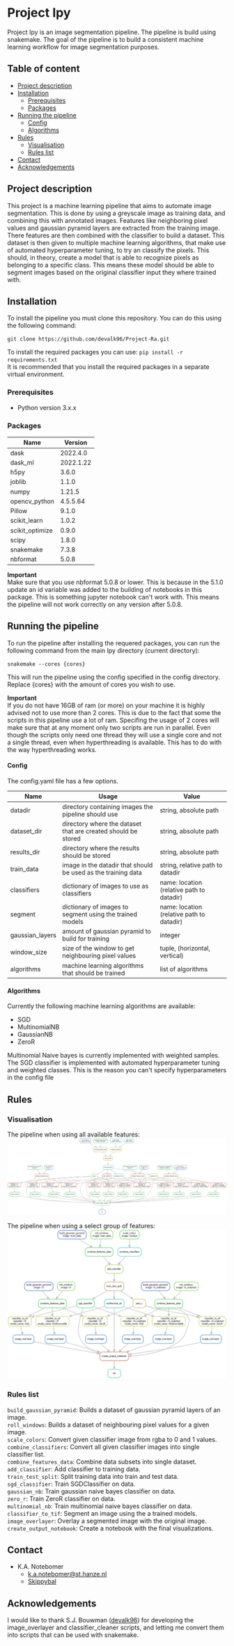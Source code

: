 # Project Ipy #
Project Ipy is an image segmentation pipeline. The pipeline is build using snakemake. 
The goal of the pipeline is to build a consistent machine learning workflow for image 
segmentation purposes.

## Table of content

- [Project description](#project-description)
- [Installation](#installation)
    * [Prerequisites](#prerequisites)
    * [Packages](#packages)
- [Running the pipeline](#running-the-pipeline)
    * [Config](#config)
    * [Algorithms](#algorithms)
- [Rules](#rules)
    * [Visualisation](#visualisation)
    * [Rules list](#rules-list)
- [Contact](#contact)
- [Acknowledgements](#acknowledgements)

## Project description
This project is a machine learning pipeline that aims to automate image segmentation. This is done
by using a greyscale image as training data, and combining this with annotated images. Features like 
neighboring pixel values and gaussian pyramid layers are extracted from the training image. There
features are then combined with the classifier to build a dataset. This dataset is then given to 
multiple machine learning algorithms, that make use of automated hyperparameter tuning, to try an classify
the pixels. This should, in theory, create a model that is able to recognize pixels as belonging
to a specific class. This means these model should be able to segment images based on the original
classifier input they where trained with.


## Installation
To install the pipeline you must clone this repository. You can do this using
the following command:
```
git clone https://github.com/devalk96/Project-Ra.git
```

To install the required packages you can use:
``pip install -r requirements.txt``  
It is recommended that you install the required packages 
in a separate virtual environment.

### Prerequisites
* Python version 3.x.x

### Packages
|Name                                   |Version                |   
|---                                    |---                    |
|dask                                   |2022.4.0               |
|dask_ml                                |2022.1.22              |
|h5py                                   |3.6.0                  |
|joblib                                 |1.1.0                  |
|numpy                                  |1.21.5                 |
|opencv_python                          |4.5.5.64               |
|Pillow                                 |9.1.0                  |
|scikit_learn                           |1.0.2                  |
|scikit_optimize                        |0.9.0                  |
|scipy                                  |1.8.0                  |
|snakemake                              |7.3.8                  |
|nbformat                               |5.0.8                  |

**Important**   
Make sure that you use nbformat 5.0.8 or lower. This is because in the 5.1.0 update an id variable was added 
to the building of notebooks in this package. This is something jupyter notebook can't work with.
This means the pipeline will not work correctly on any version after 5.0.8.

## Running the pipeline
To run the pipeline after installing the requered packages, you can run the following command from the 
main Ipy directory (current directory):  
```
snakemake --cores {cores}
```

This will run the pipeline using the config specified in the config directory. Replace {cores} with the 
amount of cores you wish to use. 

**Important**  
If you do not have 16GB of ram (or more) on your machine it is highly advised not to use more than 2 cores.
This is due to the fact that some the scripts in this pipeline use a lot of ram. Specifing the usage of 2 
cores will make sure that at any moment only two scripts are run in parallel. Even though the scripts only need one
thread they will use a single core and not a single thread, even when hyperthreading is available. This has to do
with the way hyperthreading works.

#### Config
The config.yaml file has a few options. 

|Name               |Usage                                                          |Value                                      |
|---                | ---                                                           |---                                        |
|datadir            | directory containing images the pipeline should use           | string, absolute path                     |
|dataset_dir        | directory where the dataset that are created should be stored | string, absolute path                     |
|results_dir        | directory where the results should be stored                  | string, absolute path                     |
|train_data         | image in the datadir that should be used as the training data | string, relative path to datadir          |
|classifiers        | dictionary of images to use as classifiers                    | name: location (relative path to datadir) |
|segment            | dictionary of images to segment using the trained models      | name: location (relative path to datadir) |
|gaussian_layers    | amount of gaussian pyramid to build for training              | integer                                   |
|window_size        | size of the window to get neighbouring pixel values           | tuple, (horizontal, vertical)             |
|algorithms         | machine learning algorithms that should be trained            | list of algorithms                        |

#### Algorithms
Currently the following machine learning algorithms are available:
- SGD
- MultinomialNB
- GaussianNB
- ZeroR

Multinomial Naive bayes is currently implemented with weighted samples. The SGD classifier is implemented with 
automated hyperparameter tuning and weighted classes. This is the reason you can't specify hyperparameters in 
the config file


## Rules
### Visualisation

The pipeline when using all available features:
![full_pipeline](images/full_use_pipeline.png)

The pipeline when using a select group of features:
![partial_pipeline](images/partial_use_pipeline.png)


### Rules list
``build_gaussian_pyramid``: Builds a dataset of gaussian pyramid layers 
of an image.  
``roll_windows``: Builds a dataset of neighbouring pixel values for a given image.  
``scale_colors``: Convert given classifier image from rgba to 0 and 1 values.  
``combine_classifiers``: Convert all given classifier images into single classifier list.  
``combine_features_data``: Combine data subsets into single dataset.  
``add_classifier``: Add classifier to training data.  
``train_test_split``: Split training data into train and test data.  
``sgd_classifier``: Train SGDClassifier on data.  
``gaussian_nb``: Train gaussian naive bayes classifier on data.  
``zero_r``: Train ZeroR classifier on data.  
``multinomial_nb``: Train multinomial naive bayes classifier on data.  
``classifier_to_tif``: Segment an image using the a trained models.  
``image_overlayer``: Overlay a segmented image with the original image.  
``create_output_notebook``: Create a notebook with the final visualizations.


## Contact
* K.A. Notebomer
  * k.a.notebomer@st.hanze.nl
  * [Skippybal](https://github.com/Skippybal)
 
 
## Acknowledgements
I would like to thank S.J. Bouwman ([devalk96](https://github.com/devalk96)) for developing the 
image_overlayer and classifier_cleaner scripts, and letting me convert them into 
scripts that can be used with snakemake.